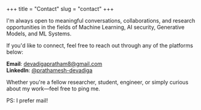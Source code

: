 +++
title = "Contact"
slug = "contact"
+++

I'm always open to meaningful conversations, collaborations, and research opportunities in the fields of Machine Learning, AI security, Generative Models, and ML Systems.

If you'd like to connect, feel free to reach out through any of the platforms below:

**Email**: [devadigapratham8@gmail.com](mailto:devadigapratham8@gmail.com)  
**LinkedIn**: [@prathamesh-devadiga](https://www.linkedin.com/in/prathamesh-devadiga)  

Whether you're a fellow researcher, student, engineer, or simply curious about my work—feel free to ping me.

PS: I prefer mail!